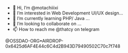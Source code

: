 - 👋 Hi, I’m @motachiiixi
- 👀 I’m interested in Web Development UI/UX design...
- 🌱 I’m currently learning PHP/ Java ...
- 💞️ I’m looking to collaborate on ...
- 📫 How to reach me @thatcy on telegram

@OSSDAO-ORG•AIRDROP-0x6425d6AF4E44c6C4d2B943D79490502C70c7f748

<!---
motachiiixi/motachiiixi is a ✨ special ✨ repository because its `README.md` (this file) appears on your GitHub profile.
You can click the Preview link to take a look at your changes.
--->
